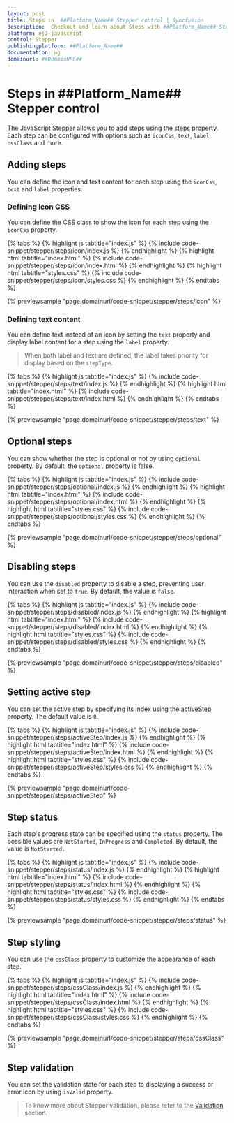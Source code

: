 ```yaml
---
layout: post
title: Steps in  ##Platform_Name## Stepper control | Syncfusion
description:  Checkout and learn about Steps with ##Platform_Name## Stepper control of Syncfusion Essential JS 2 and more details.
platform: ej2-javascript
control: Stepper
publishingplatform: ##Platform_Name##
documentation: ug
domainurl: ##DomainURL##
---
```


# Steps in ##Platform_Name## Stepper control

The JavaScript Stepper allows you to add steps using the [steps](https://ej2.syncfusion.com/javascript/documentation/api/stepper/#steps) property. Each step can be configured with options such as `iconCss`, `text`, `label`, `cssClass` and more.

## Adding steps

You can define the icon and text content for each step using the `iconCss`, `text` and `label` properties.

### Defining icon CSS

You can define the CSS class to show the icon for each step using the `iconCss` property.

{% tabs %}
{% highlight js tabtitle="index.js" %}
{% include code-snippet/stepper/steps/icon/index.js %}
{% endhighlight %}
{% highlight html tabtitle="index.html" %}
{% include code-snippet/stepper/steps/icon/index.html %}
{% endhighlight %}
{% highlight html tabtitle="styles.css" %}
{% include code-snippet/stepper/steps/icon/styles.css %}
{% endhighlight %}
{% endtabs %}

{% previewsample "page.domainurl/code-snippet/stepper/steps/icon" %}

### Defining text content

You can define text instead of an icon by setting the `text` property and display label content for a step using the `label` property.

> When both label and text are defined, the label takes priority for display based on the `stepType`.

{% tabs %}
{% highlight js tabtitle="index.js" %}
{% include code-snippet/stepper/steps/text/index.js %}
{% endhighlight %}
{% highlight html tabtitle="index.html" %}
{% include code-snippet/stepper/steps/text/index.html %}
{% endhighlight %}
{% endtabs %}

{% previewsample "page.domainurl/code-snippet/stepper/steps/text" %}

## Optional steps

You can show whether the step is optional or not by using `optional` property. By default, the `optional` property is false.

{% tabs %}
{% highlight js tabtitle="index.js" %}
{% include code-snippet/stepper/steps/optional/index.js %}
{% endhighlight %}
{% highlight html tabtitle="index.html" %}
{% include code-snippet/stepper/steps/optional/index.html %}
{% endhighlight %}
{% highlight html tabtitle="styles.css" %}
{% include code-snippet/stepper/steps/optional/styles.css %}
{% endhighlight %}
{% endtabs %}

{% previewsample "page.domainurl/code-snippet/stepper/steps/optional" %}

## Disabling steps

You can use the `disabled` property to disable a step, preventing user interaction when set to `true`. By default, the value is `false`.

{% tabs %}
{% highlight js tabtitle="index.js" %}
{% include code-snippet/stepper/steps/disabled/index.js %}
{% endhighlight %}
{% highlight html tabtitle="index.html" %}
{% include code-snippet/stepper/steps/disabled/index.html %}
{% endhighlight %}
{% highlight html tabtitle="styles.css" %}
{% include code-snippet/stepper/steps/disabled/styles.css %}
{% endhighlight %}
{% endtabs %}

{% previewsample "page.domainurl/code-snippet/stepper/steps/disabled" %}

## Setting active step

You can set the active step by specifying its index using the [activeStep](https://ej2.syncfusion.com/javascript/documentation/api/stepper#activestep) property. The default value is `0`.

{% tabs %}
{% highlight js tabtitle="index.js" %}
{% include code-snippet/stepper/steps/activeStep/index.js %}
{% endhighlight %}
{% highlight html tabtitle="index.html" %}
{% include code-snippet/stepper/steps/activeStep/index.html %}
{% endhighlight %}
{% highlight html tabtitle="styles.css" %}
{% include code-snippet/stepper/steps/activeStep/styles.css %}
{% endhighlight %}
{% endtabs %}

{% previewsample "page.domainurl/code-snippet/stepper/steps/activeStep" %}

## Step status

Each step's progress state can be specified using the `status` property. The possible values are `NotStarted`, `InProgress` and `Completed`. By default, the value is `NotStarted.`

{% tabs %}
{% highlight js tabtitle="index.js" %}
{% include code-snippet/stepper/steps/status/index.js %}
{% endhighlight %}
{% highlight html tabtitle="index.html" %}
{% include code-snippet/stepper/steps/status/index.html %}
{% endhighlight %}
{% highlight html tabtitle="styles.css" %}
{% include code-snippet/stepper/steps/status/styles.css %}
{% endhighlight %}
{% endtabs %}

{% previewsample "page.domainurl/code-snippet/stepper/steps/status" %}

## Step styling

You can use the `cssClass` property to customize the appearance of each step.

{% tabs %}
{% highlight js tabtitle="index.js" %}
{% include code-snippet/stepper/steps/cssClass/index.js %}
{% endhighlight %}
{% highlight html tabtitle="index.html" %}
{% include code-snippet/stepper/steps/cssClass/index.html %}
{% endhighlight %}
{% highlight html tabtitle="styles.css" %}
{% include code-snippet/stepper/steps/cssClass/styles.css %}
{% endhighlight %}
{% endtabs %}

{% previewsample "page.domainurl/code-snippet/stepper/steps/cssClass" %}

## Step validation

You can set the validation state for each step to displaying a success or error icon by using `isValid` property.

> To know more about Stepper validation, please refer to the [Validation](./steps-validation#validating-steps) section.